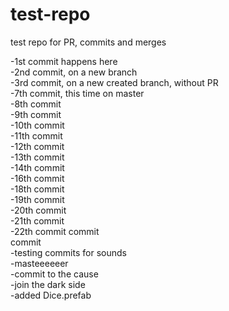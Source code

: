 # test-repo
test repo for PR, commits and merges

-1st commit happens here  
-2nd commit, on a new branch  
-3rd commit, on a new created branch, without PR  
-7th commit, this time on master  
-8th commit  
-9th commit  
-10th commit  
-11th commit  
-12th commit  
-13th commit  
-14th commit  
-16th commit  
-18th commit  
-19th commit  
-20th commit  
-21th commit  
-22th commit
commit  
commit  
-testing commits for sounds  
-masteeeeeer  
-commit to the cause  
-join the dark side  
-added Dice.prefab  